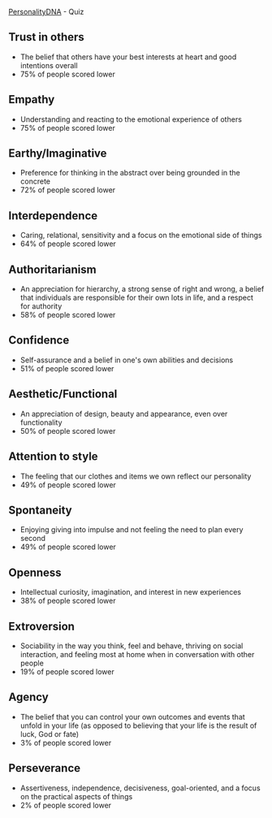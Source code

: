 [PersonalityDNA](https://personalitydna.com/) - Quiz

## Trust in others
* The belief that others have your best interests at heart and good intentions overall
* 75% of people scored lower

## Empathy
* Understanding and reacting to the emotional experience of others
* 75% of people scored lower

## Earthy/Imaginative
* Preference for thinking in the abstract over being grounded in the concrete
* 72% of people scored lower

## Interdependence
* Caring, relational, sensitivity and a focus on the emotional side of things
* 64% of people scored lower

## Authoritarianism
* An appreciation for hierarchy, a strong sense of right and wrong, a belief that individuals are responsible for their own lots in life, and a respect for authority
* 58% of people scored lower

## Confidence
* Self-assurance and a belief in one's own abilities and decisions
* 51% of people scored lower

## Aesthetic/Functional
* An appreciation of design, beauty and appearance, even over functionality
* 50% of people scored lower

## Attention to style
* The feeling that our clothes and items we own reflect our personality
* 49% of people scored lower

## Spontaneity
* Enjoying giving into impulse and not feeling the need to plan every second
* 49% of people scored lower

## Openness
* Intellectual curiosity, imagination, and interest in new experiences
* 38% of people scored lower

## Extroversion
* Sociability in the way you think, feel and behave, thriving on social interaction, and feeling most at home when in conversation with other people
* 19% of people scored lower

## Agency
* The belief that you can control your own outcomes and events that unfold in your life (as opposed to believing that your life is the result of luck, God or fate)
* 3% of people scored lower

## Perseverance
* Assertiveness, independence, decisiveness, goal-oriented, and a focus on the practical aspects of things
* 2% of people scored lower

